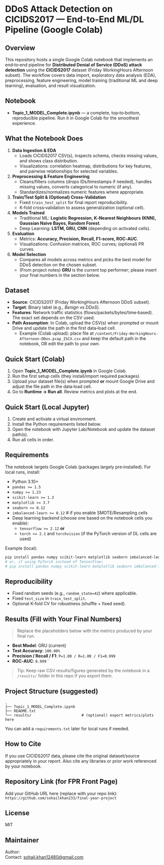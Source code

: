 DDoS Attack Detection on CICIDS2017 — End-to-End ML/DL Pipeline (Google Colab)
=============================================================================

Overview
--------
This repository hosts a single Google Colab notebook that implements an end‑to‑end pipeline for **Distributed Denial of Service (DDoS) attack detection** using the **CICIDS2017** dataset (Friday WorkingHours Afternoon subset). The workflow covers data import, exploratory data analysis (EDA), preprocessing, feature engineering, model training (traditional ML and deep learning), evaluation, and result visualization.

Notebook
--------
- **Topic_1_MODEL_Complete.ipynb** — a complete, top‑to‑bottom, reproducible pipeline. Run it in Google Colab for the smoothest experience.

What the Notebook Does
----------------------
1. **Data Ingestion & EDA**
   - Loads CICIDS2017 CSV(s), inspects schema, checks missing values, and shows class distribution.
   - Visualizations: correlation heatmap, distributions for key features, and pairwise relationships for selected variables.
2. **Preprocessing & Feature Engineering**
   - Cleans/filters columns (drops IDs/timestamps if needed), handles missing values, converts categorical to numeric (if any).
   - Standardizes/normalizes numeric features where appropriate.
3. **Train/Test Split & (Optional) Cross‑Validation**
   - Fixed `train_test_split` for final report reproducibility.
   - K‑fold cross‑validation to assess generalization (optional cell).
4. **Models Trained**
   - Traditional ML: **Logistic Regression, K‑Nearest Neighbours (KNN), Gaussian Naive Bayes, Random Forest**.
   - Deep Learning: **LSTM, GRU, CNN** (depending on activated cells).
5. **Evaluation**
   - Metrics: **Accuracy, Precision, Recall, F1‑score, ROC‑AUC**.
   - Visualizations: Confusion matrices, ROC curves; (optional) PR curves.
6. **Model Selection**
   - Compares all models across metrics and picks the best model for DDoS detection on the chosen subset.
   - (From project notes) **GRU** is the current top performer; please insert your final numbers in the section below.

Dataset
-------
- **Source**: CICIDS2017 (Friday WorkingHours Afternoon DDoS subset).
- **Target**: Binary label (e.g., *Benign* vs *DDoS*).
- **Features**: Network traffic statistics (flows/packets/bytes/time‑based). The exact set depends on the CSV used.
- **Path Assumption**: In Colab, upload the CSV(s) when prompted or mount Drive and update the path in the first data‑load cell.
  - Example (Colab upload): place file at `/content/Friday-WorkingHours-Afternoon-DDos.pcap_ISCX.csv` and keep the default path in the notebook, OR edit the path to your own.

Quick Start (Colab)
-------------------
1. Open **Topic_1_MODEL_Complete.ipynb** in Google Colab.
2. Run the first setup cells (they install/import required packages).
3. Upload your dataset file(s) when prompted **or** mount Google Drive and adjust the file path in the data‑load cell.
4. Go to **Runtime → Run all**. Review metrics and plots at the end.

Quick Start (Local Jupyter)
---------------------------
1. Create and activate a virtual environment.
2. Install the Python requirements listed below.
3. Open the notebook with Jupyter Lab/Notebook and update the dataset path(s).
4. Run all cells in order.

Requirements
------------
The notebook targets Google Colab (packages largely pre‑installed). For local runs, install:
- Python 3.10+
- `pandas >= 1.5`
- `numpy >= 1.23`
- `scikit-learn >= 1.3`
- `matplotlib >= 3.7`
- `seaborn >= 0.12`
- `imbalanced-learn >= 0.12`   # if you enable SMOTE/Resampling cells
- Deep learning backend (choose one based on the notebook cells you enable):
  - `tensorflow >= 2.12` **or**
  - `torch >= 2.1` and `torchvision` (if the PyTorch version of DL cells are used)

Example (local):
```bash
pip install pandas numpy scikit-learn matplotlib seaborn imbalanced-learn tensorflow
# or, if using PyTorch instead of TensorFlow:
# pip install pandas numpy scikit-learn matplotlib seaborn imbalanced-learn torch torchvision --index-url https://download.pytorch.org/whl/cu118
```

Reproducibility
---------------
- Fixed random seeds (e.g., `random_state=42`) where applicable.
- Fixed `test_size` in `train_test_split`.
- Optional K‑fold CV for robustness (shuffle + fixed seed).

Results (Fill with Your Final Numbers)
--------------------------------------
> Replace the placeholders below with the metrics produced by your final run.

- **Best Model**: GRU (current)  
- **Test Accuracy**: `100.00%`  
- **Precision / Recall / F1**: `P=1.00 / R=1.00 / F1=0.999`  
- **ROC‑AUC**: `0.999`  `  

> Tip: Keep raw CSV results/figures generated by the notebook in a `/results/` folder in this repo if you export them.

Project Structure (suggested)
-----------------------------
```
.
├── Topic_1_MODEL_Complete.ipynb
├── README.txt
└── results/                       # (optional) export metrics/plots here
```
You can add a `requirements.txt` later for local runs if needed.

How to Cite
-----------
If you use CICIDS2017 data, please cite the original dataset/source appropriately in your report. Also cite any libraries or prior work referenced by your notebook.

Repository Link (for FPR Front Page)
------------------------------------
Add your GitHub URL here (replace with your repo link):  
`https://github.com/sohailkhan233/final-year-project`

License
-------
MIT

Maintainer
----------
Author: <sohail>  
Contact: <sohail.khan12480@gmail.com>
